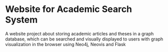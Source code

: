 # Website for Academic Search System

A website project about storing academic articles and theses in a graph database, which can be searched and visually displayed to users with graph visualization in the browser using Neo4j, Neovis and Flask
